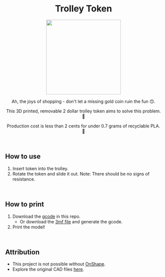 <h1 align="center">Trolley Token</h1>

<div align="center">
   <img width=240px src="https://user-images.githubusercontent.com/39476147/224613288-973ffbb7-8738-4525-84fa-3bc2c1f64799.png"/>
</div>

<p align="center">Ah, the joys of shopping - don't let a missing gold coin ruin the fun 🙃.</p>
<p align="center">This 3D printed, removable 2 dollar trolley token aims to solve this problem. 🤩</p>
<p align="center">Production cost is less than 2 cents for under 0.7 grams of recyclable PLA. 🌿</p>

<div>&nbsp</div>

## How to use

1. Insert token into the trolley.
2. Rotate the token and slide it out.
   Note: There should be no signs of resistance.

<div>&nbsp</div>

## How to print

1. Download the [gcode](https://github.com/MengLinMaker/Trolley-Token/blob/master/Trolley%20Token%20Removable%20Lite.gcode) in this repo.
   - Or download the [3mf file](https://github.com/MengLinMaker/Trolley-Token/blob/master/Trolley%20Token%20Removable%20Lite.3mf) and generate the gcode.
2. Print the model!

<div>&nbsp</div>

## Attribution

- This project is not possible without [OnShape](https://cad.onshape.com).
- Explore the original CAD files [here](https://cad.onshape.com/documents/a2fa620349759d4437db42a8/w/424f57faf8c0a0b340febc74/e/7314f07f965fed9dda8f969e?renderMode=0&uiState=640eb2301482af4bf1270ea6).
